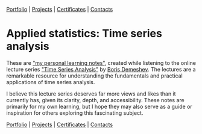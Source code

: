 [Portfolio](https://github.com/daluchkin/data-analyst-portfolio) | [Projects](https://github.com/daluchkin/data-analyst-portfolio/blob/main/projects.md) | [Certificates](https://github.com/daluchkin/data-analyst-portfolio/blob/main/certificates.md) | [Contacts](https://github.com/daluchkin/data-analyst-portfolio#my_contacts)

# Applied statistics: Time series analysis

These are ["my personal learning notes"](https://daluchkin.github.io/applied_stat_ts/), created while listening to the online lecture series ["Time Series Analysis"](https://www.youtube.com/@%D0%9F%D1%80%D0%B8%D0%BA%D0%BB%D0%B0%D0%B4%D0%BD%D0%B0%D1%8F%D1%81%D1%82%D0%B0%D1%82%D0%B8%D1%81%D1%82%D0%B8%D0%BA%D0%B0/playlists) by [Boris Demeshev](https://github.com/bdemeshev). The lectures are a remarkable resource for understanding the fundamentals and practical applications of time series analysis.

I believe this lecture series deserves far more views and likes than it currently has, given its clarity, depth, and accessibility. These notes are primarily for my own learning, but I hope they may also serve as a guide or inspiration for others exploring this fascinating subject.

[Portfolio](https://github.com/daluchkin/data-analyst-portfolio) |  [Projects](https://github.com/daluchkin/data-analyst-portfolio/blob/main/projects.md) | [Certificates](https://github.com/daluchkin/data-analyst-portfolio/blob/main/certificates.md) | [Contacts](https://github.com/daluchkin/data-analyst-portfolio#my_contacts)